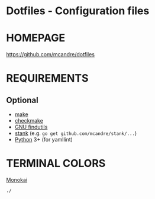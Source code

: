 # Dotfiles - Configuration files

# HOMEPAGE

https://github.com/mcandre/dotfiles

# REQUIREMENTS

## Optional

* [make](https://www.gnu.org/software/make/)
* [checkmake](https://github.com/mrtazz/checkmake)
* [GNU findutils](https://www.gnu.org/software/findutils/)
* [stank](https://github.com/mcandre/stank) (e.g. `go get github.com/mcandre/stank/...`)
* [Python](https://www.python.org) 3+ (for yamllint)

# TERMINAL COLORS

[Monokai](http://www.reddit.com/r/commandline/comments/1q4b90/is_there_a_monokai_port_for_nano/)

```text
./
```
